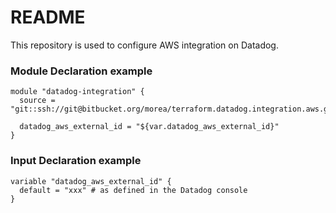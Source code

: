 # README #

This repository is used to configure AWS integration on Datadog. 


### Module Declaration example ###

```
module "datadog-integration" {
  source = "git::ssh://git@bitbucket.org/morea/terraform.datadog.integration.aws.git"

  datadog_aws_external_id = "${var.datadog_aws_external_id}"
}
```

### Input Declaration example ###

```
variable "datadog_aws_external_id" {
  default = "xxx" # as defined in the Datadog console
}
```
